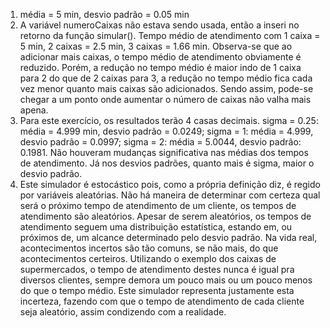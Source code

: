 1. média = 5 min, desvio padrão = 0.05 min
2. A variável numeroCaixas não estava sendo usada, então a inseri no retorno da função simular(). Tempo médio de atendimento com 1 caixa = 5 min, 2 caixas = 2.5 min, 3 caixas = 1.66 min. Observa-se que ao adicionar mais caixas, o tempo médio de atendimento obviamente é reduzido. Porém, a redução no tempo médio é maior indo de 1 caixa para 2 do que de 2 caixas para 3, a redução no tempo médio fica cada vez menor quanto mais caixas são adicionados. Sendo assim, pode-se chegar a um ponto onde aumentar o número de caixas não valha mais apena.
3. Para este exercício, os resultados terão 4 casas decimais. sigma = 0.25: média = 4.999 min, desvio padrão = 0.0249; sigma = 1: média = 4.999, desvio padrão = 0.0997; sigma = 2: média = 5.0044, desvio padrão: 0.1981. Não houveram mudanças significativa nas médias dos tempos de atendimento. Já nos desvios padrões, quanto mais é sigma, maior o desvio padrão.  
4. Este simulador é estocástico pois, como a própria definição diz, é regido por variáveis aleatórias. Não há maneira de determinar com certeza qual será o próximo tempo de atendimento de um cliente, os tempos de atendimento são aleatórios. Apesar de serem aleatórios, os tempos de atendimento seguem uma distribuição estatística, estando em, ou próximos de, um alcance determinado pelo desvio padrão. Na vida real, acontecimentos incertos são tão comuns, se não mais, do que acontecimentos certeiros. Utilizando o exemplo dos caixas de supermercados, o tempo de atendimento destes nunca é igual pra diversos clientes, sempre demora um pouco mais ou um pouco menos do que o tempo médio. Este simulador representa justamente esta incerteza, fazendo com que o tempo de atendimento de cada cliente seja aleatório, assim condizendo com a realidade.